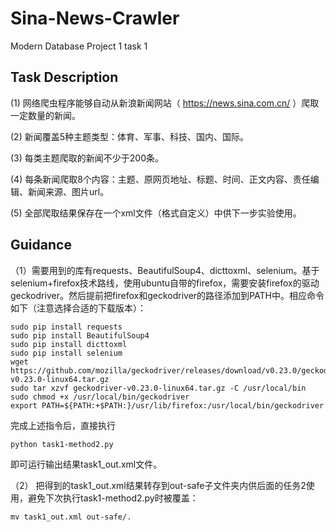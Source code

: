 # Sina-News-Crawler
Modern Database Project 1 task 1

## Task Description
(1)	网络爬虫程序能够自动从新浪新闻网站（ https://news.sina.com.cn/ ）爬取一定数量的新闻。

(2)	新闻覆盖5种主题类型：体育、军事、科技、国内、国际。

(3)	每类主题爬取的新闻不少于200条。

(4)	每条新闻爬取8个内容：主题、原网页地址、标题、时间、正文内容、责任编辑、新闻来源、图片url。

(5)	全部爬取结果保存在一个xml文件（格式自定义）中供下一步实验使用。

## Guidance
（1）需要用到的库有requests、BeautifulSoup4、dicttoxml、selenium。基于selenium+firefox技术路线，使用ubuntu自带的firefox，需要安装firefox的驱动geckodriver。然后提前把firefox和geckodriver的路径添加到PATH中。相应命令如下（注意选择合适的下载版本）：
```
sudo pip install requests
sudo pip install BeautifulSoup4
sudo pip install dicttoxml
sudo pip install selenium
wget https://github.com/mozilla/geckodriver/releases/download/v0.23.0/geckodriver-v0.23.0-linux64.tar.gz
sudo tar xzvf geckodriver-v0.23.0-linux64.tar.gz -C /usr/local/bin
sudo chmod +x /usr/local/bin/geckodriver
export PATH=${PATH:+$PATH:}/usr/lib/firefox:/usr/local/bin/geckodriver
```
完成上述指令后，直接执行
```
python task1-method2.py
```
即可运行输出结果task1_out.xml文件。

（2） 把得到的task1_out.xml结果转存到out-safe子文件夹内供后面的任务2使用，避免下次执行task1-method2.py时被覆盖：
```
mv task1_out.xml out-safe/.
```

